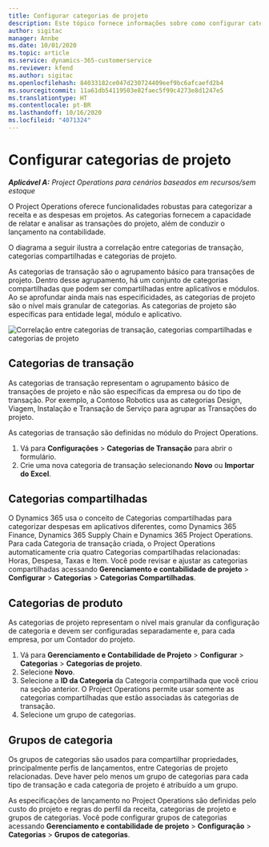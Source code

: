 ```yaml
---
title: Configurar categorias de projeto
description: Este tópico fornece informações sobre como configurar categorias de projeto.
author: sigitac
manager: Annbe
ms.date: 10/01/2020
ms.topic: article
ms.service: dynamics-365-customerservice
ms.reviewer: kfend
ms.author: sigitac
ms.openlocfilehash: 84033182ce047d230724409eef9bc6afcaefd2b4
ms.sourcegitcommit: 11a61db54119503e82faec5f99c4273e8d1247e5
ms.translationtype: HT
ms.contentlocale: pt-BR
ms.lasthandoff: 10/16/2020
ms.locfileid: "4071324"
---
```

# <a name="configure-project-categories"></a>Configurar categorias de projeto

_**Aplicável A:** Project Operations para cenários baseados em recursos/sem estoque_

O Project Operations oferece funcionalidades robustas para categorizar a receita e as despesas em projetos. As categorias fornecem a capacidade de relatar e analisar as transações do projeto, além de conduzir o lançamento na contabilidade.

O diagrama a seguir ilustra a correlação entre categorias de transação, categorias compartilhadas e categorias de projeto. 

As categorias de transação são o agrupamento básico para transações de projeto. Dentro desse agrupamento, há um conjunto de categorias compartilhadas que podem ser compartilhadas entre aplicativos e módulos. Ao se aprofundar ainda mais nas especificidades, as categorias de projeto são o nível mais granular de categorias. As categorias de projeto são específicas para entidade legal, módulo e aplicativo.

![Correlação entre categorias de transação, categorias compartilhadas e categorias de projeto](media/project-categories.png)

## <a name="transaction-categories"></a>Categorias de transação

As categorias de transação representam o agrupamento básico de transações de projeto e não são específicas da empresa ou do tipo de transação. Por exemplo, a Contoso Robotics usa as categorias Design, Viagem, Instalação e Transação de Serviço para agrupar as Transações do projeto.

As categorias de transação são definidas no módulo do Project Operations. 
1. Vá para **Configurações** \> **Categorias de Transação** para abrir o formulário. 
2. Crie uma nova categoria de transação selecionando **Novo** ou **Importar do Excel**.

## <a name="shared-categories"></a>Categorias compartilhadas

O Dynamics 365 usa o conceito de Categorias compartilhadas para categorizar despesas em aplicativos diferentes, como Dynamics 365 Finance, Dynamics 365 Supply Chain e Dynamics 365 Project Operations. Para cada Categoria de transação criada, o Project Operations automaticamente cria quatro Categorias compartilhadas relacionadas: Horas, Despesa, Taxas e Item. Você pode revisar e ajustar as categorias compartilhadas acessando **Gerenciamento e contabilidade de projeto** \> **Configurar** \> **Categorias** \> **Categorias Compartilhadas**.

## <a name="project-categories"></a>Categorias de produto

As categorias de projeto representam o nível mais granular da configuração de categoria e devem ser configuradas separadamente e, para cada empresa, por um Contador do projeto.

1. Vá para **Gerenciamento e Contabilidade de Projeto** \> **Configurar** \> **Categorias** \> **Categorias de projeto**.
2. Selecione **Novo**.
3. Selecione a **ID da Categoria** da Categoria compartilhada que você criou na seção anterior. O Project Operations permite usar somente as categorias compartilhadas que estão associadas às categorias de transação.
4. Selecione um grupo de categorias.

## <a name="category-groups"></a>Grupos de categoria

Os grupos de categorias são usados para compartilhar propriedades, principalmente perfis de lançamentos, entre Categorias de projeto relacionadas. Deve haver pelo menos um grupo de categorias para cada tipo de transação e cada categoria de projeto é atribuído a um grupo.

As especificações de lançamento no Project Operations são definidas pelo custo do projeto e regras do perfil da receita, categorias de projeto e grupos de categorias. Você pode configurar grupos de categorias acessando **Gerenciamento e contabilidade de projeto** \> **Configuração** \> **Categorias** \> **Grupos de categorias**.
